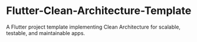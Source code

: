 # Flutter-Clean-Architecture-Template
A Flutter project template implementing Clean Architecture for scalable, testable, and maintainable apps.
